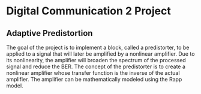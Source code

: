 # Digital Communication 2 Project

## Adaptive Predistortion
The goal of the project is to implement a block, called a predistorter, to be applied to a signal that will later be amplified by a nonlinear amplifier. Due to its nonlinearity, the amplifier will broaden the spectrum of the processed signal and reduce the BER. The concept of the predistorter is to create a nonlinear amplifier whose transfer function is the inverse of the actual amplifier. The amplifier can be mathematically modeled using the Rapp model.

